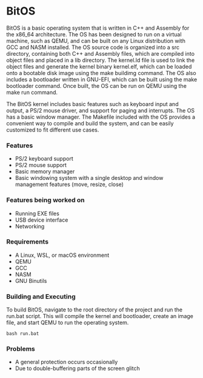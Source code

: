 # BitOS
BitOS is a basic operating system that is written in C++ and Assembly for the x86_64 architecture. The OS has been designed to run on a virtual machine, such as QEMU, and can be built on any Linux distribution with GCC and NASM installed. The OS source code is organized into a src directory, containing both C++ and Assembly files, which are compiled into object files and placed in a lib directory. The kernel.ld file is used to link the object files and generate the kernel binary kernel.elf, which can be loaded onto a bootable disk image using the make buildimg command. The OS also includes a bootloader written in GNU-EFI, which can be built using the make bootloader command. Once built, the OS can be run on QEMU using the make run command.

The BitOS kernel includes basic features such as keyboard input and output, a PS/2 mouse driver, and support for paging and interrupts. The OS has a basic window manager. The Makefile included with the OS provides a convenient way to compile and build the system, and can be easily customized to fit different use cases.
### Features
- PS/2 keyboard support
- PS/2 mouse support
- Basic memory manager
- Basic windowing system with a single desktop and window management features (move, resize, close)
### Features being worked on
- Running EXE files
- USB device interface
- Networking
### Requirements
- A Linux, WSL, or macOS environment
- QEMU
- GCC
- NASM
- GNU Binutils
### Building and Executing
To build BitOS, navigate to the root directory of the project and run the run.bat script. This will compile the kernel and bootloader, create an image file, and start QEMU to run the operating system.
 ```shell
 bash run.bat
 ```
### Problems
- A general protection occurs occasionally
- Due to double-buffering parts of the screen glitch
